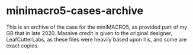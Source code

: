 # minimacro5-cases-archive

This is an archive of the case for the miniMACRO5, as provided part of my GB that in late 2020. Massive credit is given to the original designer, LeafCutterLabs, as these files were heavily based upon his, and some are exact copies. 
